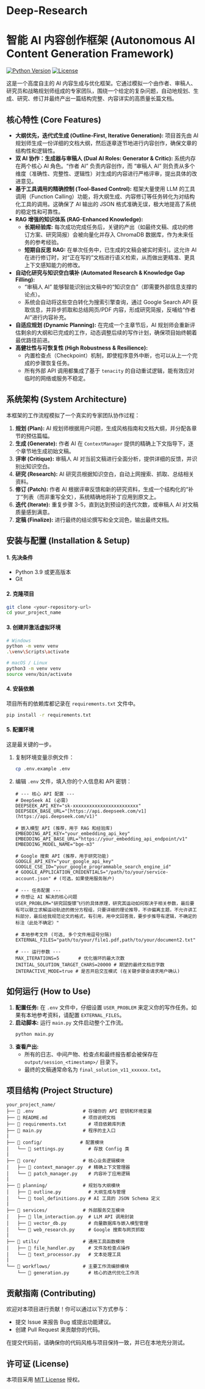 # Deep-Research
# 智能 AI 内容创作框架 (Autonomous AI Content Generation Framework)

[![Python Version](https://img.shields.io/badge/Python-3.9%2B-blue.svg)](https://www.python.org/)
[![License](https://img.shields.io/badge/License-MIT-green.svg)](https://opensource.org/licenses/MIT)

这是一个高度自主的 AI 内容生成与优化框架。它通过模拟一个由作者、审稿人、研究员和战略规划师组成的专家团队，围绕一个给定的复杂问题，自动地规划、生成、研究、修订并最终产出一篇结构完整、内容详实的高质量长篇文档。

## 核心特性 (Core Features)

- **大纲优先，迭代式生成 (Outline-First, Iterative Generation):** 项目首先由 AI 规划师生成一份详细的文档大纲，然后逐章逐节地进行内容创作，确保文章的结构性和逻辑性。
- **双 AI 协作：生成器与审稿人 (Dual AI Roles: Generator & Critic):** 系统内存在两个核心 AI 角色。“作者 AI” 负责内容创作，而 “审稿人 AI” 则负责从多个维度（准确性、完整性、逻辑性）对生成的内容进行严格评审，提出具体的改进意见。
- **基于工具调用的精确控制 (Tool-Based Control):** 框架大量使用 LLM 的工具调用（Function Calling）功能，将大纲生成、内容修订等任务转化为对结构化工具的调用。这确保了 AI 输出的 JSON 格式准确无误，极大地提高了系统的稳定性和可靠性。
- **RAG 增强的知识体系 (RAG-Enhanced Knowledge):**
  - **长期经验库:** 每次成功完成任务后，关键的产出（如最终文稿、成功的修订方案、研究简报）会被向量化并存入 ChromaDB 数据库，作为未来任务的参考经验。
  - **短期自反思 RAG:** 在单次任务中，已生成的文稿会被实时索引。这允许 AI 在进行修订时，对“正在写的”文档进行语义检索，从而做出更精准、更具上下文感知能力的修改。
- **自动化研究与知识空白填补 (Automated Research & Knowledge Gap Filling):**
  - “审稿人 AI” 能够智能识别出文稿中的“知识空白”（即需要外部信息支撑的论点）。
  - 系统会自动将这些空白转化为搜索引擎查询，通过 Google Search API 获取信息，并异步抓取和总结网页/PDF 内容，形成研究简报，反哺给“作者 AI”进行内容补充。
- **自适应规划 (Dynamic Planning):** 在完成一个主章节后，AI 规划师会重新评估剩余的大纲和已完成的工作，动态调整后续的写作计划，确保项目始终朝着最优路径前进。
- **高健壮性与可恢复性 (High Robustness & Resilience):**
  - 内置检查点（Checkpoint）机制，即使程序意外中断，也可以从上一个完成的步骤恢复任务。
  - 所有外部 API 调用都集成了基于 `tenacity` 的自动重试逻辑，能有效应对临时的网络或服务不稳定。

## 系统架构 (System Architecture)

本框架的工作流程模拟了一个真实的专家团队协作过程：

1.  **规划 (Plan):** AI 规划师根据用户问题，生成风格指南和文档大纲，并分配各章节的预估篇幅。
2.  **生成 (Generate):** 作者 AI 在 `ContextManager` 提供的精确上下文指导下，逐个章节地生成初始文稿。
3.  **评审 (Critique):** 审稿人 AI 对当前文稿进行全面分析，提供详细的反馈，并识别出知识空白。
4.  **研究 (Research):** AI 研究员根据知识空白，自动上网搜索、抓取、总结相关资料。
5.  **修订 (Patch):** 作者 AI 根据评审反馈和新的研究资料，生成一个结构化的“补丁”列表（而非重写全文），系统精确地将补丁应用到原文上。
6.  **迭代 (Iterate):** 重复步骤 3-5，直到达到预设的迭代次数，或审稿人 AI 对文稿质量感到满意。
7.  **定稿 (Finalize):** 进行最终的结论撰写和全文润色，输出最终文档。

## 安装与配置 (Installation & Setup)

#### 1. 先决条件
- Python 3.9 或更高版本
- Git

#### 2. 克隆项目
```bash
git clone <your-repository-url>
cd your_project_name
```

#### 3. 创建并激活虚拟环境
```bash
# Windows
python -m venv venv
.\venv\Scripts\activate

# macOS / Linux
python3 -m venv venv
source venv/bin/activate
```

#### 4. 安装依赖
项目所有的依赖库都记录在 `requirements.txt` 文件中。
```bash
pip install -r requirements.txt
```

#### 5. 配置环境
这是最关键的一步。

1.  复制环境变量示例文件：
    ```bash
    cp .env.example .env
    ```
2.  编辑 `.env` 文件，填入你的个人信息和 API 密钥：

    ```dotenv
    # --- 核心 API 配置 ---
    # DeepSeek AI (必需)
    DEEPSEEK_API_KEY="sk-xxxxxxxxxxxxxxxxxxxxxxxx"
    DEEPSEEK_BASE_URL="[https://api.deepseek.com/v1](https://api.deepseek.com/v1)"

    # 嵌入模型 API (推荐，用于 RAG 和经验库)
    EMBEDDING_API_KEY="your_embedding_api_key"
    EMBEDDING_API_BASE_URL="https://your_embedding_api_endpoint/v1"
    EMBEDDING_MODEL_NAME="bge-m3"

    # Google 搜索 API (推荐，用于研究功能)
    GOOGLE_API_KEY="your_google_api_key"
    GOOGLE_CSE_ID="your_google_programmable_search_engine_id"
    # GOOGLE_APPLICATION_CREDENTIALS="/path/to/your/service-account.json" # (可选，如果使用服务账户)

    # --- 任务配置 ---
    # 你想让 AI 解决的核心问题
    USER_PROBLEM="研究回旋镖飞行的具体原理，研究其运动如何取决于相关参数，最后要有可以联立求解运动轨迹的微分方程组，只要详细的理论推导，不许偏离主题，不允许讲工科部分，最后给我规范论文的格式，有引用，用中文回答我，要步步推导有逻辑，不确定的标注（此处不确定）"

    # 本地参考文件 (可选, 多个文件用逗号分隔)
    EXTERNAL_FILES="path/to/your/file1.pdf,path/to/your/document2.txt"

    # --- 运行参数 ---
    MAX_ITERATIONS=5       # 优化循环的最大次数
    INITIAL_SOLUTION_TARGET_CHARS=20000 # 期望的最终文档总字数
    INTERACTIVE_MODE=true # 是否开启交互模式 (在关键步骤会请求用户确认)
    ```

## 如何运行 (How to Use)

1.  **配置任务:** 在 `.env` 文件中，仔细设置 `USER_PROBLEM` 来定义你的写作任务。如果有本地参考资料，请配置 `EXTERNAL_FILES`。
2.  **启动脚本:** 运行 `main.py` 文件启动整个工作流。
    ```bash
    python main.py
    ```
3.  **查看产出:**
    - 所有的日志、中间产物、检查点和最终报告都会被保存在 `output/session_<timestamp>/` 目录下。
    - 最终的文稿通常命名为 `final_solution_v11_xxxxxx.txt`。

## 项目结构 (Project Structure)

```
your_project_name/
├── 📄 .env                  # 存储你的 API 密钥和环境变量
├── 📄 README.md             # 项目说明文档
├── 📄 requirements.txt        # 项目依赖库列表
├── 📄 main.py               # 程序的主入口
|
├── 📁 config/              # 配置模块
│   └── 📄 settings.py         # 存放 Config 类
|
├── 📁 core/                 # 核心业务逻辑模块
│   ├── 📄 context_manager.py  # 精确上下文管理器
│   └── 📄 patch_manager.py    # 内容补丁应用逻辑
|
├── 📁 planning/             # 规划与大纲模块
│   ├── 📄 outline.py          # 大纲生成与管理
│   └── 📄 tool_definitions.py # AI 工具的 JSON Schema 定义
|
├── 📁 services/             # 外部服务交互模块
│   ├── 📄 llm_interaction.py  # LLM API 调用封装
│   ├── 📄 vector_db.py        # 向量数据库与嵌入模型管理
│   └── 📄 web_research.py     # Google 搜索与网页抓取
|
├── 📁 utils/                # 通用工具函数模块
│   ├── 📄 file_handler.py     # 文件及检查点操作
│   └── 📄 text_processor.py   # 文本处理工具
|
└── 📁 workflows/            # 主要工作流编排模块
    └── 📄 generation.py       # 核心的迭代优化工作流
```

## 贡献指南 (Contributing)

欢迎对本项目进行贡献！你可以通过以下方式参与：
-   提交 Issue 来报告 Bug 或提出功能建议。
-   创建 Pull Request 来贡献你的代码。

在提交代码前，请确保你的代码风格与项目保持一致，并已在本地充分测试。

## 许可证 (License)

本项目采用 [MIT License](https://opensource.org/licenses/MIT) 授权。
